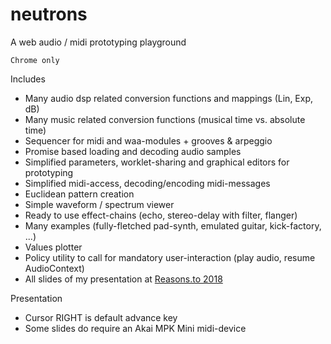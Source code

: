 # neutrons
A web audio / midi prototyping playground

`Chrome only`

Includes
* Many audio dsp related conversion functions and mappings (Lin, Exp, dB)
* Many music related conversion functions (musical time vs. absolute time)
* Sequencer for midi and waa-modules + grooves & arpeggio
* Promise based loading and decoding audio samples 
* Simplified parameters, worklet-sharing and graphical editors for prototyping
* Simplified midi-access, decoding/encoding midi-messages
* Euclidean pattern creation
* Simple waveform / spectrum viewer
* Ready to use effect-chains (echo, stereo-delay with filter, flanger)
* Many examples (fully-fletched pad-synth, emulated guitar, kick-factory, ...)
* Values plotter
* Policy utility to call for mandatory user-interaction (play audio, resume AudioContext)
* All slides of my presentation at [Reasons.to 2018](https://reasons.to/2018/brighton/speakers/andre-michelle)

Presentation
* Cursor RIGHT is default advance key
* Some slides do require an Akai MPK Mini midi-device